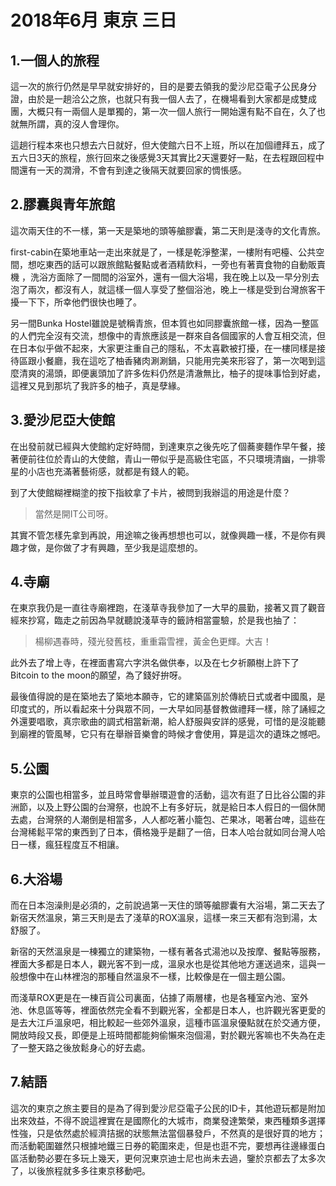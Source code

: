 # 2018年6月 東京 三日

## 1.一個人的旅程
這一次的旅行仍然是早早就安排好的，目的是要去領我的愛沙尼亞電子公民身分證，由於是一趟洽公之旅，也就只有我一個人去了，在機場看到大家都是成雙成團，大概只有一兩個人是單獨的，第一次一個人旅行一開始還有點不自在，久了也就無所謂，真的沒人會理你。

這趟行程本來也只想去六日就好，但大使館六日不上班，所以在加個禮拜五，成了五六日3天的旅程，旅行回來之後感覺3天其實比2天還要好一點，在去程跟回程中間還有一天的潤滑，不會有到達之後隔天就要回家的惆悵感。

## 2.膠囊與青年旅館
這次兩天住的不一樣，第一天是築地的頭等艙膠囊，第二天則是淺寺的文化青旅。

first-cabin在築地車站一走出來就是了，一樣是乾淨整潔，一樓附有吧檯、公共空間，想吃東西的話可以跟旅館點餐點或者酒精飲料，一旁也有著賣食物的自動販賣機
，洗浴方面除了一間間的浴室外，還有一個大浴場，我在晚上以及一早分別去泡了兩次，都沒有人，就這樣一個人享受了整個浴池，晚上一樣是受到台灣旅客干擾一下下，所幸他們很快也睡了。

另一間Bunka Hostel雖說是號稱青旅，但本質也如同膠囊旅館一樣，因為一整區的人們完全沒有交流，想像中的青旅應該是一群來自各個國家的人會互相交流，但在日本似乎做不起來，大家更注重自己的隱私，不太喜歡被打擾，在一樓同樣是接待區跟小餐廳，我在這吃了柚香豬肉涮涮鍋，只能用完美來形容了，第一次喝到這麼清爽的湯頭，即便裏頭加了許多佐料仍然是清澈無比，柚子的提味事恰到好處，這裡又見到那坑了我許多的柚子，真是孽緣。

## 3.愛沙尼亞大使館
在出發前就已經與大使館約定好時間，到達東京之後先吃了個蕎麥麵作早午餐，接著便前往位於青山的大使館，青山一帶似乎是高級住宅區，不只環境清幽，一排零星的小店也充滿著藝術感，就都是有錢人的範。

到了大使館糊裡糊塗的按下指紋拿了卡片，被問到我辦這的用途是什麼？

> 當然是開IT公司呀。

其實不管怎樣先拿到再說，用途嘛之後再想想也可以，就像興趣一樣，不是你有興趣才做，是你做了才有興趣，至少我是這麼想的。

## 4.寺廟
在東京我仍是一直往寺廟裡跑，在淺草寺我參加了一大早的晨勤，接著又買了觀音經來抄寫，臨走之前因為早就聽說淺草寺的籤詩相當靈驗，於是我也抽了：

> 楊柳遇春時，殘光發舊枝，重重霜雪裡，黃金色更輝。大吉！

此外去了增上寺，在裡面書寫六字洪名做供奉，以及在七夕祈願樹上許下了Bitcoin to the moon的願望，為了錢好拚呀。

最後值得說的是在築地去了築地本願寺，它的建築區別於傳統日式或者中國風，是印度式的，所以看起來十分與眾不同，一大早如同基督教做禮拜一樣，除了誦經之外還要唱歌，真宗歌曲的調式相當新潮，給人舒服與安詳的感覺，可惜的是沒能聽到廟裡的管風琴，它只有在舉辦音樂會的時候才會使用，算是這次的遺珠之憾吧。

## 5.公園
東京的公園也相當多，並且時常會舉辦環遊會的活動，這次有逛了日比谷公園的非洲節，以及上野公園的台灣祭，也說不上有多好玩，就是給日本人假日的一個休閒去處，台灣祭的人潮倒是相當多，人人都吃著小籠包、芒果冰，喝著台啤，這些在台灣稀鬆平常的東西到了日本，價格幾乎是翻了一倍，日本人哈台就如同台灣人哈日一樣，瘋狂程度互不相讓。

## 6.大浴場
而在日本泡澡則是必須的，之前說過第一天住的頭等艙膠囊有大浴場，第二天去了新宿天然溫泉，第三天則是去了淺草的ROX溫泉，這樣一來三天都有泡到湯，太舒服了。

新宿的天然溫泉是一棟獨立的建築物，一樣有著各式湯池以及按摩、餐點等服務，裡面大多都是日本人，觀光客不到一成，溫泉水也是從其他地方運送過來，這與一般想像中在山林裡泡的那種自然溫泉不一樣，比較像是在一個主題公園。

而淺草ROX更是在一棟百貨公司裏面，佔據了兩層樓，也是各種室內池、室外池、休息區等等，裡面依然完全看不到觀光客，全都是日本人，也許觀光客更愛的是去大江戶溫泉吧，相比較起一些郊外溫泉，這種市區溫泉優點就在於交通方便，開放時段又長，即便是上班時間都能夠偷懶來泡個湯，對於觀光客嘛也不失為在走了一整天路之後放鬆身心的好去處。

## 7.結語
這次的東京之旅主要目的是為了得到愛沙尼亞電子公民的ID卡，其他遊玩都是附加出來效益，不得不說這裡實在是國際化的大城市，商業發達繁榮，東西種類多選擇性強，只是依然處於經濟拮据的狀態無法當個暴發戶，不然真的是很好買的地方；而活動範圍雖然只根據地鐵三日券的範圍來走，但是也逛不完，要想再往邊緣蛋白區活動勢必要在多玩上幾天，更何況東京迪士尼也尚未去過，鑒於京都去了太多次了，以後旅程就多多往東京移動吧。
